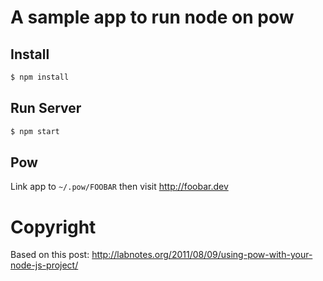 # A sample app to run node on pow


## Install

```bash
$ npm install
```

## Run Server

```bash
$ npm start
```

## Pow

Link app to `~/.pow/FOOBAR` then visit http://foobar.dev

# Copyright

Based on this post: http://labnotes.org/2011/08/09/using-pow-with-your-node-js-project/

